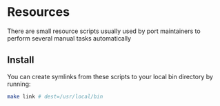 # Resources

There are small resource scripts usually used by port maintainers to perform several manual tasks automatically

## Install

You can create symlinks from these scripts to your local bin directory by running:

```bash
make link # dest=/usr/local/bin
```

